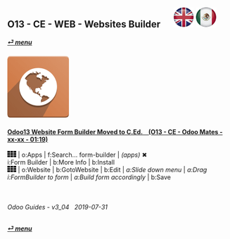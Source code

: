 ## O13 - CE - WEB - Websites Builder &nbsp;&nbsp;&nbsp;&nbsp; [![en-uk](/doc/img/en-uk_flag_button_small.png)](/en-uk/o13/ee/web/en-uk-o13-ee-web-websites-builder-guides.md) [ ![es-mx](/doc/img/es-mx_flag_button_small.png)](/es-mx/o13/ee/web/es-mx-o13-ee-web-websites-builder-guides.md)  
#### [_&#x23CE; menu_](/en-uk/o13/ce/en-uk-o13-ce-guides-menu.md)
### ![web](/doc/img/website.png)

#### [Odoo13 Website Form Builder Moved to C.Ed. &nbsp;&nbsp; (O13 - CE - Odoo Mates - xx-xx - 01:19)](https://youtube.com/embed/o3WGNq4i344?autoplay=1&start=0&end=0&rel=0)  
[***Sync***]: # (en-uk-o13-ee-web-websites-builder-guides)  
![apps](/doc/img/apps.png) | o:Apps | f:Search... form-builder | _(apps)_ &#x2716;  
i:Form Builder | b:More Info | b:Install  
![apps](/doc/img/apps.png) | o:Website | b:GotoWebsite | b:Edit | _a:Slide down menu_ | _a:Drag i:FormBuilder to form_ | _a:Build form accordingly_ | b:Save  

<br>
	
###### Odoo Guides - v3_04 &nbsp; 2019-07-31  
**[_&#x23CE; menu_](/en-uk/o13/ce/en-uk-o13-ce-guides-menu.md)**  
